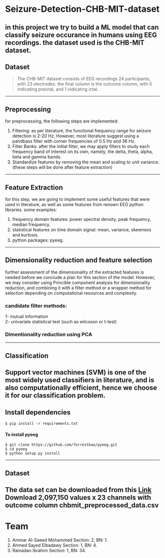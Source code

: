 # Seizure-Detection-CHB-MIT-dataset
in this project we try to build a ML model that can classify seizure occurance in humans using EEG recordings. the dataset used is the CHB-MIT dataset.
---
## Dataset
> The CHB-MIT dataset consists of EEG recordings 24 participants, with 23 electrodes. the final column is the outcome column, with 0 indicating preictal, and 1 indicating ictal. 
---
## Preprocessing 
for preprocessing, the following steps are implemented:
1. Filtering: as per literature, the functional frequency range for seizure detection is 2-20 Hz. However, most literature suggest using a pandbass filter with corner frequencies of 0.5 Hz and 36 Hz.
2. Filter Banks: after the initial filter, we may apply filters to study each frequency band of interest on its own, namely, the delta, theta, alpha, beta and gamma bands. 
3. Standardize features by removing the mean and scaling to unit variance. (these steps will be done after feature extraction)
---
## Feature Extraction
for this step, we are going to implement some useful features that were used in literature, as well as some features from renown EEG python libraries. some examples:
1. frequency domain features: power spectral density, peak frequency, median frequency. 
2. statistical features on time domain signal: mean, variance, skewness and kurtosis.
3. python packages: pyeeg.
---
## Dimensionality reduction and feature selection
further assessment of the dimensionality of the extracted features is needed before we conclude a plan for this section of the model. However, we may consider using Princible component analysis for dimensionality reduction, and combining it with a filter method or a wrapper method for selection depending on computational resources and complexity.
### candidate filter methods: 
1- mutual information  
2- univariate statistical test (such as wilcoxon or t-test) 
### Dimentionality reduction using PCA

---
## Classification
Support vector machines (SVM) is one of the most widely used classifiers in literature, and is also computationally efficient, hence we choose it for our classification problem.
---

## Install dependencies
```
$ pip install -r requirements.txt
```
#### To install pyeeg
```
$ git clone https://github.com/forrestbao/pyeeg.git
$ cd pyeeg
$ python setup.py install
``` 
---
## Dataset
The data set can be downloaded from this [Link](https://ieee-dataport.org/open-access/preprocessed-chb-mit-scalp-eeg-database#) 
<br>
Download 2,097,150 values x 23 channels with outcome column chbmit_preprocessed_data.csv 
---


# Team
1. Ammar Al-Saeed Mohammed Section: 2, BN: 1.
2. Ahmed Sayed Elbadawy Section: 1, BN: 4.
3. Ramadan Ibrahim Section: 1, BN: 34.
